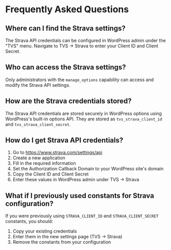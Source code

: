 # Frequently Asked Questions

## Where can I find the Strava settings?
The Strava API credentials can be configured in WordPress admin under the "TVS" menu. Navigate to TVS → Strava to enter your Client ID and Client Secret.

## Who can access the Strava settings?
Only administrators with the `manage_options` capability can access and modify the Strava API settings.

## How are the Strava credentials stored?
The Strava API credentials are stored securely in WordPress options using WordPress's built-in options API. They are stored as `tvs_strava_client_id` and `tvs_strava_client_secret`.

## How do I get Strava API credentials?
1. Go to https://www.strava.com/settings/api
2. Create a new application
3. Fill in the required information
4. Set the Authorization Callback Domain to your WordPress site's domain
5. Copy the Client ID and Client Secret
6. Enter these values in WordPress admin under TVS → Strava

## What if I previously used constants for Strava configuration?
If you were previously using `STRAVA_CLIENT_ID` and `STRAVA_CLIENT_SECRET` constants, you should:
1. Copy your existing credentials
2. Enter them in the new settings page (TVS → Strava)
3. Remove the constants from your configuration
